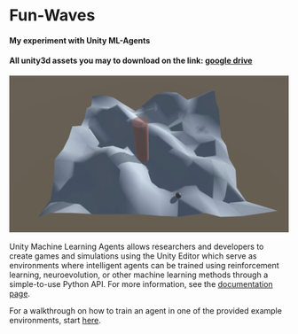 # Fun-Waves

#### My experiment with Unity ML-Agents

#### All unity3d assets you may to download on the link: [google drive](https://drive.google.com/open?id=19xbnz-WTdb1rfKvBT_-O10kGyt4Oj9qX)


![](https://github.com/dimakuzov/Fun-Waves/blob/master/Fun-Waves.png)


Unity Machine Learning Agents allows researchers and developers to create games and simulations using the Unity Editor which serve as environments where intelligent agents can be trained using reinforcement learning, neuroevolution, or other machine learning methods through a simple-to-use Python API. For more information, see the [documentation page](https://github.com/c-barron/ml-agents/tree/master/docs).

For a walkthrough on how to train an agent in one of the provided example environments, start [here](https://github.com/c-barron/ml-agents/blob/master/docs/Getting-Started-with-Balance-Ball.md).
